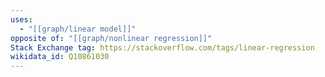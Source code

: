 ```yaml
---
uses:
  - "[[graph/linear model]]"
opposite of: "[[graph/nonlinear regression]]"
Stack Exchange tag: https://stackoverflow.com/tags/linear-regression
wikidata_id: Q10861030
---
```

